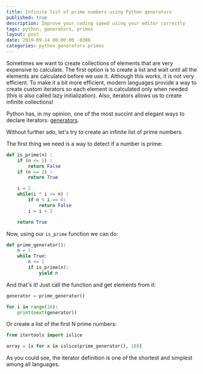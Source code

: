 ```yaml
---
title: Infinite list of prime numbers using Python generators
published: true
description: Improve your coding speed using your editor correctly
tags: python, generators, primes
layout: post
date: 2019-09-14 00:00:00 -0300
categories: python generators primes
---
```


Sometimes we want to create collections of elements that are very expensive to calculate. The first option is to create a list and wait until all the elements are calculated before we use it. Although this works, it is not very efficient. To make it a bit more efficient, modern languages provide a way to create custom iterators so each element is calculated only when needed (this is also called lazy initialization). Also, iterators allows us to create infinite collections!

Python has, in my opinion, one of the most succint and elegant ways to declare iterators: [generators](https://wiki.python.org/moin/Generators).

Without further ado, let's try to create an infinite list of prime numbers.

The first thing we need is a way to detect if a number is prime:

```python
def is_prime(n) :
    if (n <= 1) :
        return False
    if (n == 2) :
        return True

    i = 2
    while(i * i <= n) :
        if n % i == 0:
            return False
        i = i + 2

    return True
```

Now, using our `is_prime` function we can do:

```python
def prime_generator():
    n = 1
    while True:
        n += 1
        if is_prime(n):
            yield n
```

And that's it! Just call the function and get elements from it:

```python
generator = prime_generator()

for i in range(10):
    print(next(generator))
```

Or create a list of the first N prime numbers:

```python
from itertools import islice

array = [x for x in islice(prime_generator(), 10)]
```

As you could see, the iterator definition is one of the shortest and simplest among all languages.

